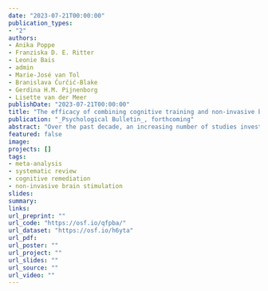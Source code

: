 ```yaml
---
date: "2023-07-21T00:00:00"
publication_types:
- "2"
authors:
- Anika Poppe
- Franziska D. E. Ritter
- Leonie Bais
- admin
- Marie-José van Tol
- Branislava Ćurčić-Blake
- Gerdina H.M. Pijnenborg 
- Lisette van der Meer
publishDate: "2023-07-21T00:00:00"
title: "The efficacy of combining cognitive training and non-invasive brain stimulation: A transdiagnostic systematic review and meta-analysis"
publication: "_Psychological Bulletin_, forthcoming"
abstract: "Over the past decade, an increasing number of studies investigated the innovative approach of supplementing cognitive training (CT) with non-invasive brain stimulation (NIBS) to increase the effects on outcomes. In this review, we aim to summarize the evidence for this treatment combination. We identified 72 published and unpublished studies (reporting 773 effect sizes) including 2518 participants from healthy and clinical populations indexed in PubMed, Medline, PsycINFO, ProQuest, Web of Science, and ClinicalTrials.gov (last search: 8/8/2022) that compared the effects of NIBS combined with CT on cognitive, symptoms and everyday functioning to CT alone at post-intervention and/or follow-up. We performed random-effects meta-analyses with robust variance estimation and assessed risk of bias with the Cochrane R.O.B. tool. Only four studies had low risk of bias in all domains, and many studies lacked standard controls such as keeping the outcome assessor and trainer unaware of the treatment condition. Following sensitivity analyses, only learning/memory robustly improved significantly more when CT was combined with NIBS compared to CT only ($g$ = 0.18, 95% CI [0.07, 0.29]) at post-intervention, but not in the long-term. The effect was small and limited by substantial heterogeneity. The other seven cognitive outcome domains, symptoms, and everyday functioning did not benefit from adding NIBS to CT. Given the methodological limitation of prior studies, more high-quality trials that focus on the potential of combining NIBS and CT to enhance benefits in everyday functioning in the short- and long-term are needed to evaluate whether combining NIBS and CT is relevant for clinical practice."
featured: false
image: 
projects: []
tags: 
- meta-analysis
- systematic review
- cognitive remediation
- non-invasive brain stimulation
slides: 
summary: 
links:
url_preprint: ""
url_code: "https://osf.io/qfpba/"
url_dataset: "https://osf.io/h6yta"
url_pdf: 
url_poster: ""
url_project: ""
url_slides: ""
url_source: ""
url_video: ""
---
```

